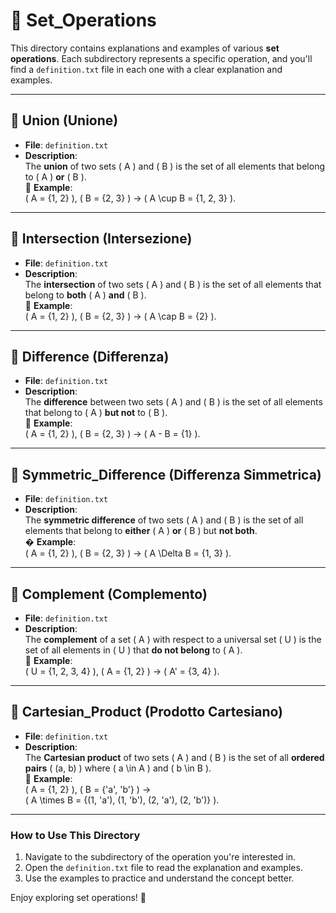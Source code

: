 # 📂 Set_Operations

This directory contains explanations and examples of various **set operations**. Each subdirectory represents a specific operation, and you'll find a `definition.txt` file in each one with a clear explanation and examples.

---

## 📁 Union (Unione)
- **File**: `definition.txt`
- **Description**:  
  The **union** of two sets \( A \) and \( B \) is the set of all elements that belong to \( A \) **or** \( B \).  
  🎯 **Example**:  
  \( A = \{1, 2\} \), \( B = \{2, 3\} \) → \( A \cup B = \{1, 2, 3\} \).

---

## 📁 Intersection (Intersezione)
- **File**: `definition.txt`
- **Description**:  
  The **intersection** of two sets \( A \) and \( B \) is the set of all elements that belong to **both** \( A \) **and** \( B \).  
  🎯 **Example**:  
  \( A = \{1, 2\} \), \( B = \{2, 3\} \) → \( A \cap B = \{2\} \).

---

## 📁 Difference (Differenza)
- **File**: `definition.txt`
- **Description**:  
  The **difference** between two sets \( A \) and \( B \) is the set of all elements that belong to \( A \) **but not** to \( B \).  
  🎯 **Example**:  
  \( A = \{1, 2\} \), \( B = \{2, 3\} \) → \( A - B = \{1\} \).

---

## 📁 Symmetric_Difference (Differenza Simmetrica)
- **File**: `definition.txt`
- **Description**:  
  The **symmetric difference** of two sets \( A \) and \( B \) is the set of all elements that belong to **either** \( A \) **or** \( B \) but **not both**.  
  � **Example**:  
  \( A = \{1, 2\} \), \( B = \{2, 3\} \) → \( A \Delta B = \{1, 3\} \).

---

## 📁 Complement (Complemento)
- **File**: `definition.txt`
- **Description**:  
  The **complement** of a set \( A \) with respect to a universal set \( U \) is the set of all elements in \( U \) that **do not belong** to \( A \).  
  🎲 **Example**:  
  \( U = \{1, 2, 3, 4\} \), \( A = \{1, 2\} \) → \( A' = \{3, 4\} \).

---

## 📁 Cartesian_Product (Prodotto Cartesiano)
- **File**: `definition.txt`
- **Description**:  
  The **Cartesian product** of two sets \( A \) and \( B \) is the set of all **ordered pairs** \( (a, b) \) where \( a \in A \) and \( b \in B \).  
  🧩 **Example**:  
  \( A = \{1, 2\} \), \( B = \{'a', 'b'\} \) →  
  \( A \times B = \{(1, 'a'), (1, 'b'), (2, 'a'), (2, 'b')\} \).

---

### How to Use This Directory
1. Navigate to the subdirectory of the operation you're interested in.
2. Open the `definition.txt` file to read the explanation and examples.
3. Use the examples to practice and understand the concept better.

Enjoy exploring set operations! 🚀